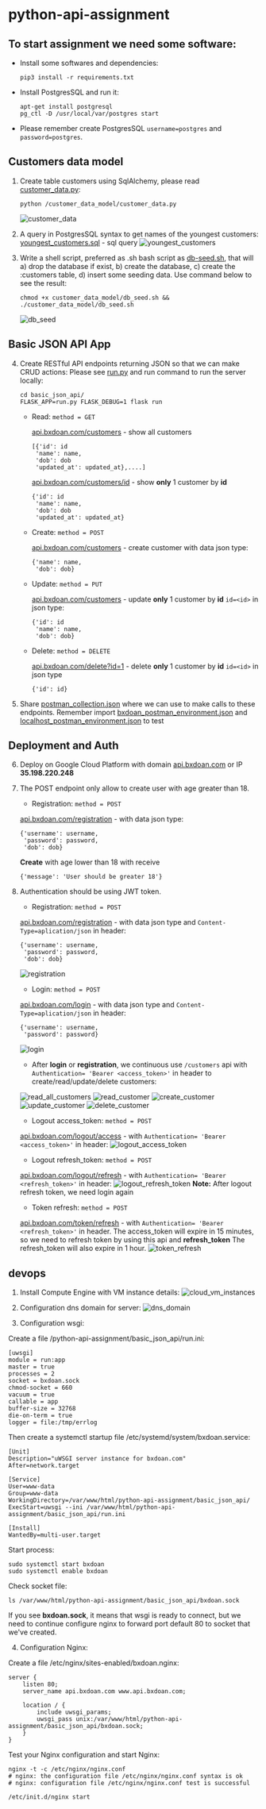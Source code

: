 # python-api-assignment

## To start assignment we need some software:

  * Install some softwares and dependencies:
    ```
    pip3 install -r requirements.txt
    ```

  * Install PostgresSQL and run it:
    ```
    apt-get install postgresql
    pg_ctl -D /usr/local/var/postgres start
    ```

  * Please remember create PostgresSQL `username=postgres` and `password=postgres`.

## Customers data model

1. Create table customers using SqlAlchemy, please read [customer_data.py](https://github.com/bxdoan/python-api-assignment/blob/master/customer_data_model/customer_data.py):
    ```
    python /customer_data_model/customer_data.py
    ```
    ![customer_data](img/customer_data.png)

2. A query in PostgresSQL syntax to get names of the youngest customers:
  [youngest_customers.sql](https://github.com/bxdoan/python-api-assignment/blob/master/customer_data_model/youngest_customers.sql) - sql query
  ![youngest_customers](img/youngest_customers.png)
3.  Write a shell script, preferred as .sh bash script as [db-seed.sh](github.com/bxdoan/python-api-assignment/blob/master/customer_data_model/db-seed.sh), that will a) drop the database if exist, b) create the database, c) create the :customers table, d) insert some seeding data. Use command below to see the result:
    ```
    chmod +x customer_data_model/db_seed.sh && ./customer_data_model/db_seed.sh
    ```
    ![db_seed](img/db-seed.png)

## Basic JSON API App
4.  Create RESTful API endpoints returning JSON so that we can make CRUD actions:
    Please see [run.py](github.com/bxdoan/python-api-assignment/blob/master/basic_json_api/run.py) and run command to run the server locally:
    ```
    cd basic_json_api/
    FLASK_APP=run.py FLASK_DEBUG=1 flask run
    ```
    * Read: `method = GET`

      [api.bxdoan.com/customers](http://api.bxdoan.com/customers) - show all customers
      ```
      [{'id': id
       'name': name,
       'dob': dob
       'updated_at': updated_at},....]
      ```
      [api.bxdoan.com/customers/id](http://api.bxdoan.com/customers/1) - show **only** 1 customer by **id**
      ```
      {'id': id
       'name': name,
       'dob': dob
       'updated_at': updated_at}
      ```
    * Create: `method = POST`

      [api.bxdoan.com/customers](http://api.bxdoan.com/customers) - create customer with data json type:
      ```
      {'name': name,
       'dob': dob}
      ```
    * Update: `method = PUT`

      [api.bxdoan.com/customers](http://api.bxdoan.com/customers) - update **only** 1 customer by **id** `id=<id>` in json type:
      ```
      {'id': id
       'name': name,
       'dob': dob}
      ```
    * Delete: `method = DELETE`

      [api.bxdoan.com/delete?id=1](http://api.bxdoan.com/customers) - delete **only** 1 customer by **id** `id=<id>` in json type
      ```
      {'id': id}
      ```
5.  Share [postman_collection.json](https://github.com/bxdoan/python-api-assignment/blob/master/postman_collection.json) where we can use to make calls to these endpoints.
    Remember import [bxdoan_postman_environment.json](https://github.com/bxdoan/python-api-assignment/blob/master/bxdoan_postman_environment.json) and [localhost_postman_environment.json](https://github.com/bxdoan/python-api-assignment/blob/master/localhost_postman_environment.json) to test

## Deployment and Auth
6.  Deploy on Google Cloud Platform with domain [api.bxdoan.com](http://api.bxdoan.com/) or IP **35.198.220.248**

7.  The POST endpoint only allow to create user with age greater than 18.
    * Registration: `method = POST`

    [api.bxdoan.com/registration](http://api.bxdoan.com/registration) - with data json type:
    ```
    {'username': username,
     'password': password,
     'dob': dob}
    ```
    **Create** with age lower than 18 with receive
    ```
    {'message': 'User should be greater 18'}
    ```

8.  Authentication should be using JWT token.
    * Registration: `method = POST`

    [api.bxdoan.com/registration](http://api.bxdoan.com/registration) - with data json type and `Content-Type=aplication/json` in header:
    ```
    {'username': username,
     'password': password,
     'dob': dob}
    ```
    ![registration](img/registration.png)
    * Login: `method = POST`

    [api.bxdoan.com/login](http://api.bxdoan.com/login) - with data json type and `Content-Type=aplication/json` in header:
    ```
    {'username': username,
     'password': password}
    ```
    ![login](img/login.png)

    * After **login** or **registration**, we continuous use `/customers` api with `Authentication= 'Bearer <access_token>'` in header to create/read/update/delete customers:

    ![read_all_customers](img/read_all_customers.png)
    ![read_customer](img/read_customer.png)
    ![create_customer](img/create_customer.png)
    ![update_customer](img/update_customer.png)
    ![delete_customer](img/delete_customer.png)

    * Logout access_token: `method = POST`

    [api.bxdoan.com/logout/access](http://api.bxdoan.com/logout/access) - with `Authentication= 'Bearer <access_token>'` in header:
    ![logout_access_token](img/logout_access_token.png)
    * Logout refresh_token: `method = POST`

    [api.bxdoan.com/logout/refresh](http://api.bxdoan.com/logout/refresh) - with `Authentication= 'Bearer <refresh_token>'` in header:
    ![logout_refresh_token](img/logout_refresh_token.png)
    **Note:** After logout refresh token, we need login again
    * Token refresh: `method = POST`

    [api.bxdoan.com/token/refresh](http://api.bxdoan.com/token/refresh) - with  `Authentication= 'Bearer <refresh_token>'` in header.
    The access_token will expire in 15 minutes, so we need to refresh token by using this api and **refresh_token**
    The refresh_token will also expire in 1 hour.
    ![token_refresh](img/token_refresh.png)

## devops

1. Install Compute Engine with VM instance details:
  ![cloud_vm_instances](img/cloud_vm_instances.png)

2. Configuration dns domain for server:
  ![dns_domain](img/dns_domain.png)

3. Configuration wsgi:

  Create a file /python-api-assignment/basic_json_api/run.ini:
  ```
  [uwsgi]
  module = run:app
  master = true
  processes = 2
  socket = bxdoan.sock
  chmod-socket = 660
  vacuum = true
  callable = app
  buffer-size = 32768
  die-on-term = true
  logger = file:/tmp/errlog
  ```
  Then create a systemctl startup file /etc/systemd/system/bxdoan.service:
  ```
  [Unit]
  Description="uWSGI server instance for bxdoan.com"
  After=network.target

  [Service]
  User=www-data
  Group=www-data
  WorkingDirectory=/var/www/html/python-api-assignment/basic_json_api/
  ExecStart=uwsgi --ini /var/www/html/python-api-assignment/basic_json_api/run.ini

  [Install]
  WantedBy=multi-user.target
  ```
  Start process:
  ```
  sudo systemctl start bxdoan
  sudo systemctl enable bxdoan
  ```
  Check socket file:
  ```
  ls /var/www/html/python-api-assignment/basic_json_api/bxdoan.sock
  ```
  If you see **bxdoan.sock**, it means that wsgi is ready to connect, but we need to continue configure nginx to forward port default 80 to socket that we've created.

4. Configuration Nginx:

  Create a file /etc/nginx/sites-enabled/bxdoan.nginx:
  ```
  server {
      listen 80;
      server_name api.bxdoan.com www.api.bxdoan.com;

      location / {
          include uwsgi_params;
          uwsgi_pass unix:/var/www/html/python-api-assignment/basic_json_api/bxdoan.sock;
      }
  }
  ```
  Test your Nginx configuration and start Nginx:
  ```
  nginx -t -c /etc/nginx/nginx.conf
  # nginx: the configuration file /etc/nginx/nginx.conf syntax is ok
  # nginx: configuration file /etc/nginx/nginx.conf test is successful

  /etc/init.d/nginx start
  ```
